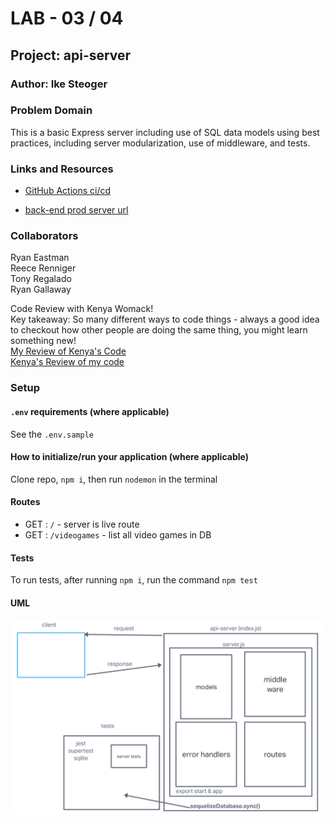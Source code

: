 # LAB - 03 / 04

## Project: api-server

### Author: Ike Steoger

### Problem Domain

This is a basic Express server including use of SQL data models using best practices, including server modularization, use of middleware, and tests.

### Links and Resources

- [GitHub Actions ci/cd](https://github.com/IkeSteoger/api-server/actions)
<!-- - [back-end dev server url]() -->
- [back-end prod server url](https://api-server-main.onrender.com)

### Collaborators

Ryan Eastman  
Reece Renniger  
Tony Regalado  
Ryan Gallaway

Code Review with Kenya Womack!  
Key takeaway: So many different ways to code things - always a good idea to checkout how other people are doing the same thing, you might learn something new!  
[My Review of Kenya's Code](https://github.com/KenyaWomack/api-server/pull/5)  
[Kenya's Review of my code](https://github.com/IkeSteoger/api-server/pull/4)

### Setup

#### `.env` requirements (where applicable)

See the `.env.sample`

#### How to initialize/run your application (where applicable)

Clone repo, `npm i`, then run `nodemon` in the terminal

#### Routes

- GET : `/` - server is live route
- GET : `/videogames` - list all video games in DB

#### Tests

To run tests, after running `npm i`, run the command `npm test`

#### UML

![UML image Lab03](./assets/uml.png)
